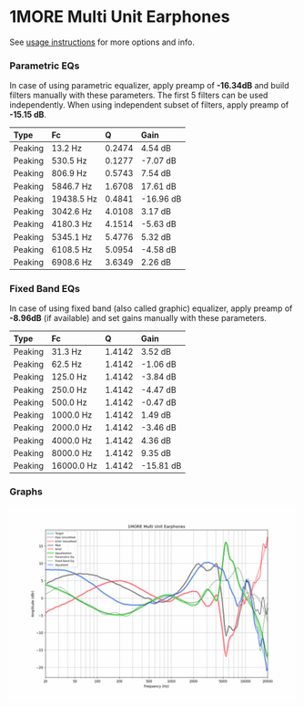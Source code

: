 # 1MORE Multi Unit Earphones
See [usage instructions](https://github.com/jaakkopasanen/AutoEq#usage) for more options and info.

### Parametric EQs
In case of using parametric equalizer, apply preamp of **-16.34dB** and build filters manually
with these parameters. The first 5 filters can be used independently.
When using independent subset of filters, apply preamp of **-15.15 dB**.

| Type    | Fc         |      Q | Gain      |
|:--------|:-----------|:-------|:----------|
| Peaking | 13.2 Hz    | 0.2474 | 4.54 dB   |
| Peaking | 530.5 Hz   | 0.1277 | -7.07 dB  |
| Peaking | 806.9 Hz   | 0.5743 | 7.54 dB   |
| Peaking | 5846.7 Hz  | 1.6708 | 17.61 dB  |
| Peaking | 19438.5 Hz | 0.4841 | -16.96 dB |
| Peaking | 3042.6 Hz  | 4.0108 | 3.17 dB   |
| Peaking | 4180.3 Hz  | 4.1514 | -5.63 dB  |
| Peaking | 5345.1 Hz  | 5.4776 | 5.32 dB   |
| Peaking | 6108.5 Hz  | 5.0954 | -4.58 dB  |
| Peaking | 6908.6 Hz  | 3.6349 | 2.26 dB   |

### Fixed Band EQs
In case of using fixed band (also called graphic) equalizer, apply preamp of **-8.96dB**
(if available) and set gains manually with these parameters.

| Type    | Fc         |      Q | Gain      |
|:--------|:-----------|:-------|:----------|
| Peaking | 31.3 Hz    | 1.4142 | 3.52 dB   |
| Peaking | 62.5 Hz    | 1.4142 | -1.06 dB  |
| Peaking | 125.0 Hz   | 1.4142 | -3.84 dB  |
| Peaking | 250.0 Hz   | 1.4142 | -4.47 dB  |
| Peaking | 500.0 Hz   | 1.4142 | -0.47 dB  |
| Peaking | 1000.0 Hz  | 1.4142 | 1.49 dB   |
| Peaking | 2000.0 Hz  | 1.4142 | -3.46 dB  |
| Peaking | 4000.0 Hz  | 1.4142 | 4.36 dB   |
| Peaking | 8000.0 Hz  | 1.4142 | 9.35 dB   |
| Peaking | 16000.0 Hz | 1.4142 | -15.81 dB |

### Graphs
![](./1MORE%20Multi%20Unit%20Earphones.png)